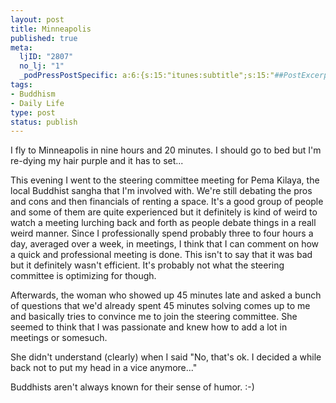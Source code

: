 ```yaml
--- 
layout: post
title: Minneapolis
published: true
meta: 
  ljID: "2807"
  no_lj: "1"
  _podPressPostSpecific: a:6:{s:15:"itunes:subtitle";s:15:"##PostExcerpt##";s:14:"itunes:summary";s:15:"##PostExcerpt##";s:15:"itunes:keywords";s:17:"##WordPressCats##";s:13:"itunes:author";s:10:"##Global##";s:15:"itunes:explicit";s:7:"Default";s:12:"itunes:block";s:7:"Default";}
tags: 
- Buddhism
- Daily Life
type: post
status: publish
---
```

I fly to Minneapolis in nine hours and 20 minutes. I should go to bed but I'm re-dying my hair purple and it has to set...

This evening I went to the steering committee meeting for Pema Kilaya, the local Buddhist sangha that I'm involved with. We're still debating the pros and cons and then financials of renting a space. It's a good group of people and some of them are quite experienced but it definitely is kind of weird to watch a meeting lurching back and forth as people debate things in a reall weird manner. Since I professionally spend probably three to four hours a day, averaged over a week, in meetings, I think that I can comment on how a quick and professional meeting is done. This isn't to say that it was bad but it definitely wasn't efficient. It's probably not what the steering committee is optimizing for though.

Afterwards, the woman who showed up 45 minutes late and asked a bunch of questions that we'd already spent 45 minutes solving comes up to me and basically tries to convince me to join the steering committee. She seemed to think that I was passionate and knew how to add a lot in meetings or somesuch.

She didn't understand (clearly) when I said "No, that's ok. I decided a while back not to put my head in a vice anymore..."

Buddhists aren't always known for their sense of humor. :-)
